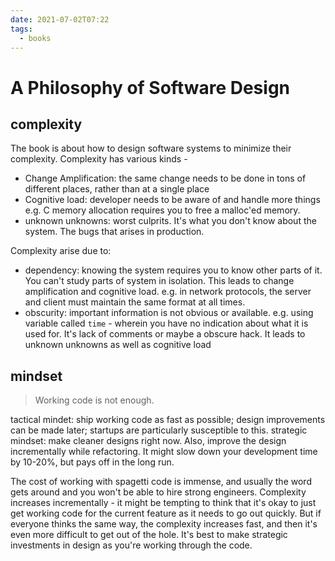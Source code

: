 ```yaml
---
date: 2021-07-02T07:22
tags: 
  - books
---
```


# A Philosophy of Software Design

## complexity

The book is about how to design software systems to minimize their complexity. Complexity has various kinds - 
- Change Amplification: the same change needs to be done in tons of different places, rather than at a single place
- Cognitive load: developer needs to be aware of and handle more things e.g. C memory allocation requires you to free a malloc'ed memory.
- unknown unknowns: worst culprits. It's what you don't know about the system. The bugs that arises in production.

Complexity arise due to:
- dependency: knowing the system requires you to know other parts of it. You can't study parts of system in isolation. This leads to change amplification and cognitive load. e.g. in network protocols, the server and client must maintain the same format at all times.
- obscurity: important information is not obvious or available. e.g. using variable called `time` - wherein you have no indication about what it is used for. It's lack of comments or maybe a obscure hack. It leads to unknown unknowns as well as cognitive load

## mindset

> Working code is not enough.

tactical mindet: ship working code as fast as possible; design improvements can be made later; startups are particularly susceptible to this.
strategic mindset: make cleaner designs right now. Also, improve the design incrementally while refactoring. It might slow down your development time by 10-20%, but pays off in the long run.

The cost of working with spagetti code is immense, and usually the word gets around and you won't be able to hire strong engineers. Complexity increases incrementally - it might be tempting to think that it's okay to just get working code for the current feature as it needs to go out quickly. But if everyone thinks the same way, the complexity increases fast, and then it's even more difficult to get out of the hole. It's best to make strategic investments in design as you're working through the code.

